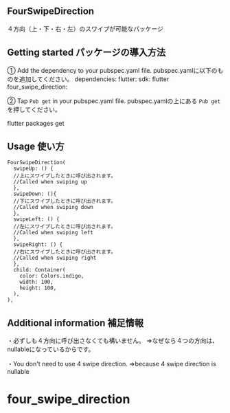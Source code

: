 <!-- 
This README describes the package. If you publish this package to pub.dev,
this README's contents appear on the landing page for your package.

For information about how to write a good package README, see the guide for
[writing package pages](https://dart.dev/guides/libraries/writing-package-pages). 

For general information about developing packages, see the Dart guide for
[creating packages](https://dart.dev/guides/libraries/create-library-packages)
and the Flutter guide for
[developing packages and plugins](https://flutter.dev/developing-packages). 
-->

## FourSwipeDirection

４方向（上・下・右・左）のスワイプが可能なパッケージ


## Getting started パッケージの導入方法

<!-- 追加したもの -->
①
Add the dependency to your pubspec.yaml file.
pubspec.yamlに以下のものを追加してください。
  dependencies:
    flutter:
      sdk: flutter
    four_swipe_direction: 

②
Tap `Pub get` in your pubspec.yaml file.
pubspec.yamlの上にある `Pub get`を押してください。

flutter packages get


## Usage 使い方

```
FourSwipeDirection(
  swipeUp: () {
  //上にスワイプしたときに呼び出されます。
  //Called when swiping up
  },
  swipeDown: (){
  //下にスワイプしたときに呼び出されます。
  //Called when swiping down
  },
  swipeLeft: () {
  //左にスワイプしたときに呼び出されます。
  //Called when swiping left
  },
  swipeRight: () {
  //右にスワイプしたときに呼び出されます。
  //Called when swiping right
  },
  child: Container(
    color: Colors.indigo,
    width: 100,
    height: 100,
  ),
),
```

## Additional information 補足情報

・必ずしも４方向に呼び出さなくても構いません。
=>なぜなら４つの方向は、nullableになっているからです。

・You don't need to use 4 swipe direction.
=>because 4 swipe direction is nullable 
# four_swipe_direction
